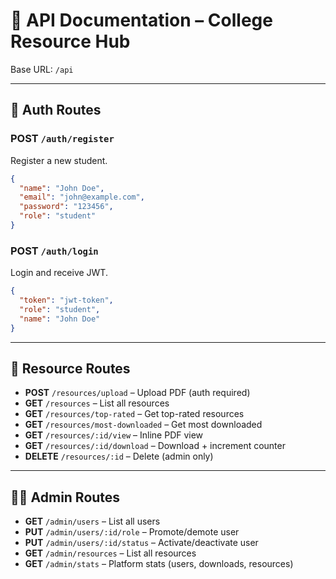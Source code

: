 # 📡 API Documentation – College Resource Hub

Base URL: `/api`

---

## 🔑 Auth Routes

### POST `/auth/register`
Register a new student.
```json
{
  "name": "John Doe",
  "email": "john@example.com",
  "password": "123456",
  "role": "student"
}
```

### POST `/auth/login`
Login and receive JWT.
```json
{
  "token": "jwt-token",
  "role": "student",
  "name": "John Doe"
}
```

---

## 📂 Resource Routes

- **POST** `/resources/upload` – Upload PDF (auth required)  
- **GET** `/resources` – List all resources  
- **GET** `/resources/top-rated` – Get top-rated resources  
- **GET** `/resources/most-downloaded` – Get most downloaded  
- **GET** `/resources/:id/view` – Inline PDF view  
- **GET** `/resources/:id/download` – Download + increment counter  
- **DELETE** `/resources/:id` – Delete (admin only)  

---

## 👨‍💼 Admin Routes

- **GET** `/admin/users` – List all users  
- **PUT** `/admin/users/:id/role` – Promote/demote user  
- **PUT** `/admin/users/:id/status` – Activate/deactivate user  
- **GET** `/admin/resources` – List all resources  
- **GET** `/admin/stats` – Platform stats (users, downloads, resources)  
